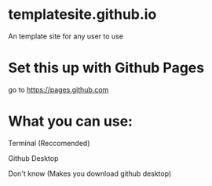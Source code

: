 # templatesite.github.io
An template site for any user to use
# Set this up with Github Pages
go to https://pages.github.com
# What you can use:
Terminal (Reccomended)

Github Desktop

Don't know (Makes you download github desktop)
